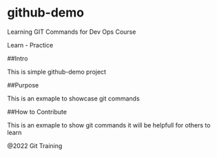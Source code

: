 # github-demo
Learning GIT Commands for Dev Ops Course

Learn - Practice

##Intro

This is simple github-demo project

##Purpose

This is an exmaple to showcase git commands

##How to Contribute

This is an exmaple to show git commands
it will be helpfull for others to learn

@2022 Git Training